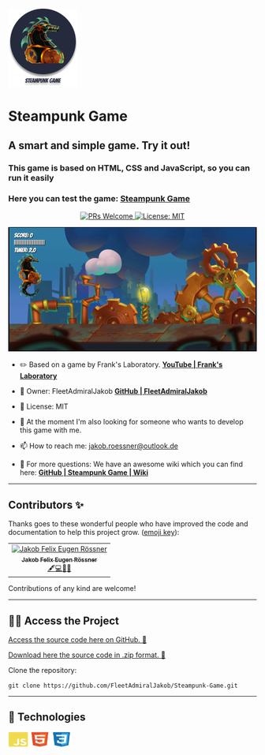 ![README Image](assets/logo.png)
# Steampunk Game

## A smart and simple game. **Try it out!**

### This game is based on HTML, CSS and JavaScript, so you can run it easily

### Here you can test the game: [Steampunk Game](http://steampunk-game.me/Steampunk-Game/)

<p align="center">
  <a href="https://github.com/responsively-org/responsively-app/issues" target="_blank">
    <img src="https://img.shields.io/badge/PRs-welcome-brightgreen.svg?style=flat" alt="PRs Welcome">
  </a>
    <a href="https://github.com/FleetAdmiralJakob/Steampunk-Game/blob/main/LICENSE" target="_blank">
    <img src="https://img.shields.io/badge/license-MIT-green" alt="License: MIT">
  </a>
</p>

![README Image](assets/README%20Image.png)

- ✏️ Based on a game by Frank's Laboratory. **[YouTube | Frank's Laboratory](https://www.youtube.com/c/Frankslaboratory)**

- 🚀 Owner: FleetAdmiralJakob **[GitHub | FleetAdmiralJakob](https://github.com/FleetAdmiralJakob)**

- 📜 License: MIT

- 💞️ At the moment I'm also looking for someone who wants to develop this game with me.

- 📫 How to reach me: jakob.roessner@outlook.de

- 📖 For more questions: We have an awesome wiki which you can find here: **[GitHub | Steampunk Game | Wiki](https://github.com/FleetAdmiralJakob/Steampunk-Game/wiki)**

---

## Contributors ✨

Thanks goes to these wonderful people who have improved the code and documentation to help this project grow. ([emoji key](https://allcontributors.org/docs/en/emoji-key)):

<table>
  <tbody>
    <tr>
      <td align="center"><a href="https://github.com/FleetAdmiralJakob"><img src="https://linkshortner.net/SHZPM" width="100px;" alt="Jakob Felix Eugen Rössner"/><br /><sub><b>Jakob Felix Eugen Rössner</b></sub></a><br /><a href="" title="Content">🖋</a><a href="https://linkshortner.net/BqtCK" title="Code">💻</a><a href="" title="Documentation">📖</a><a href="" title="Project Management">📆</a></td>
    </tr>
  </tbody>
  <tfoot>
  </tfoot>
</table>

Contributions of any kind are welcome!

---

## 👷‍♂️ Access the Project

[Access the source code here on GitHub. 🔗](https://github.com/FleetAdmiralJakob/Steampunk-Game/tree/main)

[Download here the source code in .zip format. 🔗](https://github.com/FleetAdmiralJakob/Steampunk-Game/archive/refs/heads/main.zip)

Clone the repository:

```
git clone https://github.com/FleetAdmiralJakob/Steampunk-Game.git
```
---
## 🔧 Technologies

<div>
  <img align="center" alt="Bruno-Js" height="30" width="40" src="https://raw.githubusercontent.com/devicons/devicon/master/icons/javascript/javascript-plain.svg">
  <img align="center" alt="Bruno-HTML" height="30" width="40" src="https://raw.githubusercontent.com/devicons/devicon/master/icons/html5/html5-original.svg">
  <img align="center" alt="Bruno-CSS" height="30" width="40" src="https://raw.githubusercontent.com/devicons/devicon/master/icons/css3/css3-original.svg">
</div>
